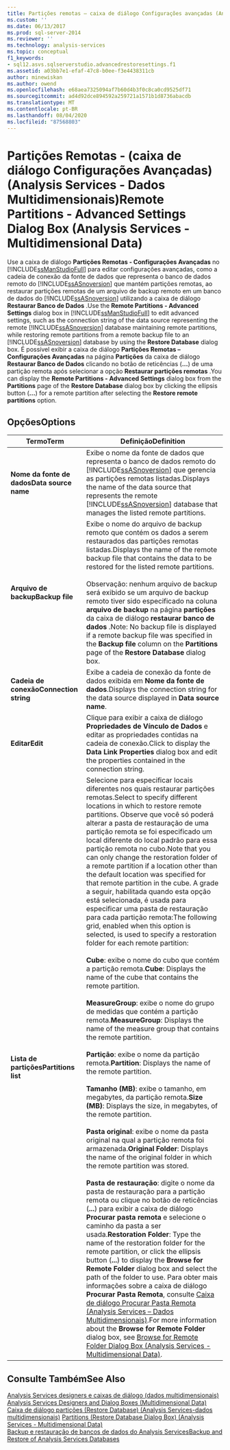 ```yaml
---
title: Partições remotas – caixa de diálogo Configurações avançadas (Analysis Services-dados multidimensionais) | Microsoft Docs
ms.custom: ''
ms.date: 06/13/2017
ms.prod: sql-server-2014
ms.reviewer: ''
ms.technology: analysis-services
ms.topic: conceptual
f1_keywords:
- sql12.asvs.sqlserverstudio.advancedrestoresettings.f1
ms.assetid: a03bb7e1-efaf-47c8-b0ee-f3e4438311cb
author: minewiskan
ms.author: owend
ms.openlocfilehash: e68aea7325094af7b60d4b3f0c8ca0cd9525df71
ms.sourcegitcommit: ad4d92dce894592a259721a1571b1d8736abacdb
ms.translationtype: MT
ms.contentlocale: pt-BR
ms.lasthandoff: 08/04/2020
ms.locfileid: "87568803"
---
```

# <a name="remote-partitions---advanced-settings-dialog-box-analysis-services---multidimensional-data"></a><span data-ttu-id="047cf-102">Partições Remotas - (caixa de diálogo Configurações Avançadas) (Analysis Services - Dados Multidimensionais)</span><span class="sxs-lookup"><span data-stu-id="047cf-102">Remote Partitions - Advanced Settings Dialog Box (Analysis Services - Multidimensional Data)</span></span>
  <span data-ttu-id="047cf-103">Use a caixa de diálogo **Partições Remotas - Configurações Avançadas** no [!INCLUDE[ssManStudioFull](../includes/ssmanstudiofull-md.md)] para editar configurações avançadas, como a cadeia de conexão da fonte de dados que representa o banco de dados remoto do [!INCLUDE[ssASnoversion](../includes/ssasnoversion-md.md)] que mantém partições remotas, ao restaurar partições remotas de um arquivo de backup remoto em um banco de dados do [!INCLUDE[ssASnoversion](../includes/ssasnoversion-md.md)] utilizando a caixa de diálogo **Restaurar Banco de Dados** .</span><span class="sxs-lookup"><span data-stu-id="047cf-103">Use the **Remote Partitions - Advanced Settings** dialog box in [!INCLUDE[ssManStudioFull](../includes/ssmanstudiofull-md.md)] to edit advanced settings, such as the connection string of the data source representing the remote [!INCLUDE[ssASnoversion](../includes/ssasnoversion-md.md)] database maintaining remote partitions, while restoring remote partitions from a remote backup file to an [!INCLUDE[ssASnoversion](../includes/ssasnoversion-md.md)] database by using the **Restore Database** dialog box.</span></span> <span data-ttu-id="047cf-104">É possível exibir a caixa de diálogo **Partições Remotas – Configurações Avançadas** na página **Partições** da caixa de diálogo **Restaurar Banco de Dados** clicando no botão de reticências (**...**) de uma partição remota após selecionar a opção **Restaurar partições remotas** .</span><span class="sxs-lookup"><span data-stu-id="047cf-104">You can display the **Remote Partitions - Advanced Settings** dialog box from the **Partitions** page of the **Restore Database** dialog box by clicking the ellipsis button (**...**) for a remote partition after selecting the **Restore remote partitions** option.</span></span>  
  
## <a name="options"></a><span data-ttu-id="047cf-105">Opções</span><span class="sxs-lookup"><span data-stu-id="047cf-105">Options</span></span>  
  
|<span data-ttu-id="047cf-106">Termo</span><span class="sxs-lookup"><span data-stu-id="047cf-106">Term</span></span>|<span data-ttu-id="047cf-107">Definição</span><span class="sxs-lookup"><span data-stu-id="047cf-107">Definition</span></span>|  
|----------|----------------|  
|<span data-ttu-id="047cf-108">**Nome da fonte de dados**</span><span class="sxs-lookup"><span data-stu-id="047cf-108">**Data source name**</span></span>|<span data-ttu-id="047cf-109">Exibe o nome da fonte de dados que representa o banco de dados remoto do [!INCLUDE[ssASnoversion](../includes/ssasnoversion-md.md)] que gerencia as partições remotas listadas.</span><span class="sxs-lookup"><span data-stu-id="047cf-109">Displays the name of the data source that represents the remote [!INCLUDE[ssASnoversion](../includes/ssasnoversion-md.md)] database that manages the listed remote partitions.</span></span>|  
|<span data-ttu-id="047cf-110">**Arquivo de backup**</span><span class="sxs-lookup"><span data-stu-id="047cf-110">**Backup file**</span></span>|<span data-ttu-id="047cf-111">Exibe o nome do arquivo de backup remoto que contém os dados a serem restaurados das partições remotas listadas.</span><span class="sxs-lookup"><span data-stu-id="047cf-111">Displays the name of the remote backup file that contains the data to be restored for the listed remote partitions.</span></span><br /><br /> <span data-ttu-id="047cf-112">Observação: nenhum arquivo de backup será exibido se um arquivo de backup remoto tiver sido especificado na coluna **arquivo de backup** na página **partições** da caixa de diálogo **restaurar banco de dados** .</span><span class="sxs-lookup"><span data-stu-id="047cf-112">Note: No backup file is displayed if a remote backup file was specified in the **Backup file** column on the **Partitions** page of the **Restore Database** dialog box.</span></span>|  
|<span data-ttu-id="047cf-113">**Cadeia de conexão**</span><span class="sxs-lookup"><span data-stu-id="047cf-113">**Connection string**</span></span>|<span data-ttu-id="047cf-114">Exibe a cadeia de conexão da fonte de dados exibida em **Nome da fonte de dados**.</span><span class="sxs-lookup"><span data-stu-id="047cf-114">Displays the connection string for the data source displayed in **Data source name**.</span></span>|  
|<span data-ttu-id="047cf-115">**Editar**</span><span class="sxs-lookup"><span data-stu-id="047cf-115">**Edit**</span></span>|<span data-ttu-id="047cf-116">Clique para exibir a caixa de diálogo **Propriedades de Vínculo de Dados** e editar as propriedades contidas na cadeia de conexão.</span><span class="sxs-lookup"><span data-stu-id="047cf-116">Click to display the **Data Link Properties** dialog box and edit the properties contained in the connection string.</span></span>|  
|<span data-ttu-id="047cf-117">**Lista de partições**</span><span class="sxs-lookup"><span data-stu-id="047cf-117">**Partitions list**</span></span>|<span data-ttu-id="047cf-118">Selecione para especificar locais diferentes nos quais restaurar partições remotas.</span><span class="sxs-lookup"><span data-stu-id="047cf-118">Select to specify different locations in which to restore remote partitions.</span></span> <span data-ttu-id="047cf-119">Observe que você só poderá alterar a pasta de restauração de uma partição remota se foi especificado um local diferente do local padrão para essa partição remota no cubo.</span><span class="sxs-lookup"><span data-stu-id="047cf-119">Note that you can only change the restoration folder of a remote partition if a location other than the default location was specified for that remote partition in the cube.</span></span> <span data-ttu-id="047cf-120">A grade a seguir, habilitada quando esta opção está selecionada, é usada para especificar uma pasta de restauração para cada partição remota:</span><span class="sxs-lookup"><span data-stu-id="047cf-120">The following grid, enabled when this option is selected, is used to specify a restoration folder for each remote partition:</span></span><br /><br /> <span data-ttu-id="047cf-121">**Cube**: exibe o nome do cubo que contém a partição remota.</span><span class="sxs-lookup"><span data-stu-id="047cf-121">**Cube**: Displays the name of the cube that contains the remote partition.</span></span><br /><br /> <span data-ttu-id="047cf-122">**MeasureGroup**: exibe o nome do grupo de medidas que contém a partição remota.</span><span class="sxs-lookup"><span data-stu-id="047cf-122">**MeasureGroup**: Displays the name of the measure group that contains the remote partition.</span></span><br /><br /> <span data-ttu-id="047cf-123">**Partição**: exibe o nome da partição remota.</span><span class="sxs-lookup"><span data-stu-id="047cf-123">**Partition**: Displays the name of the remote partition.</span></span><br /><br /> <span data-ttu-id="047cf-124">**Tamanho (MB)**: exibe o tamanho, em megabytes, da partição remota.</span><span class="sxs-lookup"><span data-stu-id="047cf-124">**Size (MB)**: Displays the size, in megabytes, of the remote partition.</span></span><br /><br /> <span data-ttu-id="047cf-125">**Pasta original**: exibe o nome da pasta original na qual a partição remota foi armazenada.</span><span class="sxs-lookup"><span data-stu-id="047cf-125">**Original Folder**: Displays the name of the original folder in which the remote partition was stored.</span></span><br /><br /> <span data-ttu-id="047cf-126">**Pasta de restauração**: digite o nome da pasta de restauração para a partição remota ou clique no botão de reticências (**...**) para exibir a caixa de diálogo **Procurar pasta remota** e selecione o caminho da pasta a ser usada.</span><span class="sxs-lookup"><span data-stu-id="047cf-126">**Restoration Folder**: Type the name of the restoration folder for the remote partition, or click the ellipsis button (**...**) to display the **Browse for Remote Folder** dialog box and select the path of the folder to use.</span></span> <span data-ttu-id="047cf-127">Para obter mais informações sobre a caixa de diálogo **Procurar Pasta Remota**, consulte [Caixa de diálogo Procurar Pasta Remota &#40;Analysis Services – Dados Multidimensionais&#41;](browse-for-remote-folder-dialog-box-analysis-services-multidimensional-data.md).</span><span class="sxs-lookup"><span data-stu-id="047cf-127">For more information about the **Browse for Remote Folder** dialog box, see [Browse for Remote Folder Dialog Box &#40;Analysis Services - Multidimensional Data&#41;](browse-for-remote-folder-dialog-box-analysis-services-multidimensional-data.md).</span></span>|  
  
## <a name="see-also"></a><span data-ttu-id="047cf-128">Consulte Também</span><span class="sxs-lookup"><span data-stu-id="047cf-128">See Also</span></span>  
 <span data-ttu-id="047cf-129">[Analysis Services designers e caixas de diálogo &#40;dados multidimensionais&#41;](analysis-services-designers-and-dialog-boxes-multidimensional-data.md) </span><span class="sxs-lookup"><span data-stu-id="047cf-129">[Analysis Services Designers and Dialog Boxes &#40;Multidimensional Data&#41;](analysis-services-designers-and-dialog-boxes-multidimensional-data.md) </span></span>  
 <span data-ttu-id="047cf-130">[Caixa de diálogo partições &#40;Restore Database&#41; &#40;Analysis Services-dados multidimensionais&#41;](partitions-restore-database-dialog-box-analysis-services-multidimensional-data.md) </span><span class="sxs-lookup"><span data-stu-id="047cf-130">[Partitions &#40;Restore Database Dialog Box&#41; &#40;Analysis Services - Multidimensional Data&#41;](partitions-restore-database-dialog-box-analysis-services-multidimensional-data.md) </span></span>  
 [<span data-ttu-id="047cf-131">Backup e restauração de bancos de dados do Analysis Services</span><span class="sxs-lookup"><span data-stu-id="047cf-131">Backup and Restore of Analysis Services Databases</span></span>](multidimensional-models/backup-and-restore-of-analysis-services-databases.md)  
  
  
